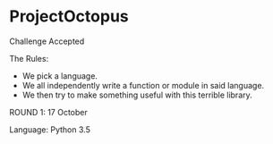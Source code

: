 # ProjectOctopus
Challenge Accepted

The Rules:
- We pick a language.
- We all independently write a function or module in said language.
- We then try to make something useful with this terrible library.

ROUND 1: 17 October

Language: Python 3.5
